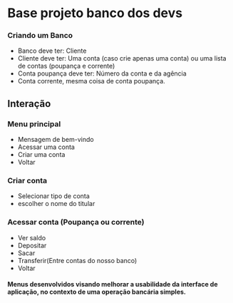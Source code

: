 # Base projeto banco dos devs

### Criando um Banco

* Banco deve ter: Cliente
* Cliente deve ter: Uma conta (caso crie apenas uma conta) ou uma lista de contas (poupança e corrente)
* Conta poupança deve ter: Número da conta e da agência
* Conta corrente, mesma coisa de conta poupança.

## Interação

### Menu principal
- Mensagem de bem-vindo
- Acessar uma conta
- Criar uma conta
- Voltar

### Criar conta
- Selecionar tipo de conta
- escolher o nome do titular

### Acessar conta (Poupança ou corrente)
- Ver saldo
- Depositar
- Sacar
- Transferir(Entre contas do nosso banco)
- Voltar

#### Menus desenvolvidos visando melhorar a usabilidade da interface de aplicação, no contexto de uma operação bancária simples.